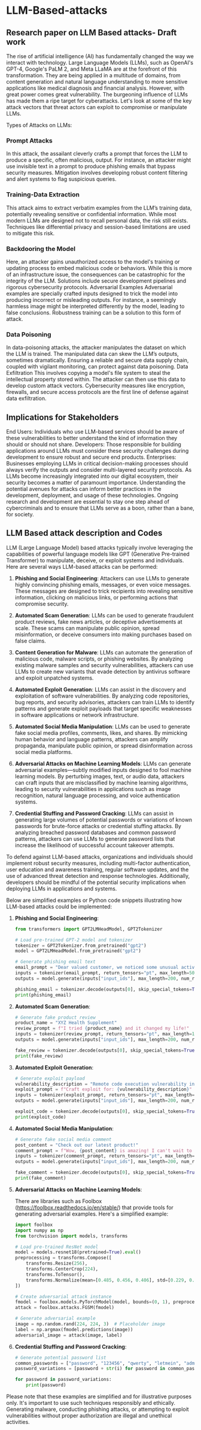 # LLM-Based-attacks
## Research paper on LLM Based attacks- Draft work

The rise of artificial intelligence (AI) has fundamentally changed the way we interact with technology. Large Language Models (LLMs), such as OpenAI's GPT-4, Google's PaLM 2, and Meta LLaMA are at the forefront of this transformation. They are being applied in a multitude of domains, from content generation and natural language understanding to more sensitive applications like medical diagnosis and financial analysis. However, with great power comes great vulnerability. The burgeoning influence of LLMs has made them a ripe target for cyberattacks.
Let's look at some of the key attack vectors that threat actors can exploit to compromise or manipulate LLMs.

Types of Attacks on LLMs: 
### Prompt Attacks
In this attack, the assailant cleverly crafts a prompt that forces the LLM to produce a specific, often malicious, output. For instance, an attacker might use invisible text in a prompt to produce phishing emails that bypass security measures. Mitigation involves developing robust content filtering and alert systems to flag suspicious queries.

### Training-Data Extraction
This attack aims to extract verbatim examples from the LLM’s training data, potentially revealing sensitive or confidential information. While most modern LLMs are designed not to recall personal data, the risk still exists. Techniques like differential privacy and session-based limitations are used to mitigate this risk.

### Backdooring the Model
Here, an attacker gains unauthorized access to the model's training or updating process to embed malicious code or behaviors. While this is more of an infrastructure issue, the consequences can be catastrophic for the integrity of the LLM. Solutions include secure development pipelines and rigorous cybersecurity protocols.
Adversarial Examples
Adversarial examples are specially crafted inputs designed to trick the model into producing incorrect or misleading outputs. For instance, a seemingly harmless image might be interpreted differently by the model, leading to false conclusions. Robustness training can be a solution to this form of attack.

### Data Poisoning
In data-poisoning attacks, the attacker manipulates the dataset on which the LLM is trained. The manipulated data can skew the LLM’s outputs, sometimes dramatically. Ensuring a reliable and secure data supply chain, coupled with vigilant monitoring, can protect against data poisoning.
Data Exfiltration
This involves copying a model's file system to steal the intellectual property stored within. The attacker can then use this data to develop custom attack vectors. Cybersecurity measures like encryption, firewalls, and secure access protocols are the first line of defense against data exfiltration.

## Implications for Stakeholders
End Users: Individuals who use LLM-based services should be aware of these vulnerabilities to better understand the kind of information they should or should not share.
Developers: Those responsible for building applications around LLMs must consider these security challenges during development to ensure robust and secure end products.
Enterprises: Businesses employing LLMs in critical decision-making processes should always verify the outputs and consider multi-layered security protocols.
As LLMs become increasingly integrated into our digital ecosystem, their security becomes a matter of paramount importance. 
Understanding the potential avenues for attacks can inform better practices in the development, deployment, and usage of these technologies. Ongoing research and development are essential to stay one step ahead of cybercriminals and to ensure that LLMs serve as a boon, rather than a bane, for society.


## LLM Based attack description and Codes
LLM (Large Language Model) based attacks typically involve leveraging the capabilities of powerful language models like GPT (Generative Pre-trained Transformer) to manipulate, deceive, or exploit systems and individuals. Here are several ways LLM-based attacks can be performed:

1. **Phishing and Social Engineering**: Attackers can use LLMs to generate highly convincing phishing emails, messages, or even voice messages. These messages are designed to trick recipients into revealing sensitive information, clicking on malicious links, or performing actions that compromise security.

2. **Automated Scam Generation**: LLMs can be used to generate fraudulent product reviews, fake news articles, or deceptive advertisements at scale. These scams can manipulate public opinion, spread misinformation, or deceive consumers into making purchases based on false claims.

3. **Content Generation for Malware**: LLMs can automate the generation of malicious code, malware scripts, or phishing websites. By analyzing existing malware samples and security vulnerabilities, attackers can use LLMs to create new variants that evade detection by antivirus software and exploit unpatched systems.

4. **Automated Exploit Generation**: LLMs can assist in the discovery and exploitation of software vulnerabilities. By analyzing code repositories, bug reports, and security advisories, attackers can train LLMs to identify patterns and generate exploit payloads that target specific weaknesses in software applications or network infrastructure.

5. **Automated Social Media Manipulation**: LLMs can be used to generate fake social media profiles, comments, likes, and shares. By mimicking human behavior and language patterns, attackers can amplify propaganda, manipulate public opinion, or spread disinformation across social media platforms.

6. **Adversarial Attacks on Machine Learning Models**: LLMs can generate adversarial examples—subtly modified inputs designed to fool machine learning models. By perturbing images, text, or audio data, attackers can craft inputs that are misclassified by machine learning algorithms, leading to security vulnerabilities in applications such as image recognition, natural language processing, and voice authentication systems.

7. **Credential Stuffing and Password Cracking**: LLMs can assist in generating large volumes of potential passwords or variations of known passwords for brute-force attacks or credential stuffing attacks. By analyzing breached password databases and common password patterns, attackers can use LLMs to generate password lists that increase the likelihood of successful account takeover attempts.

To defend against LLM-based attacks, organizations and individuals should implement robust security measures, including multi-factor authentication, user education and awareness training, regular software updates, and the use of advanced threat detection and response technologies. Additionally, developers should be mindful of the potential security implications when deploying LLMs in applications and systems.


Below are simplified examples or Python code snippets illustrating how LLM-based attacks could be implemented:

1. **Phishing and Social Engineering**:
   
   ```python
   from transformers import GPT2LMHeadModel, GPT2Tokenizer

   # Load pre-trained GPT-2 model and tokenizer
   tokenizer = GPT2Tokenizer.from_pretrained("gpt2")
   model = GPT2LMHeadModel.from_pretrained("gpt2")

   # Generate phishing email text
   email_prompt = "Dear valued customer, we noticed some unusual activity on your account..."
   inputs = tokenizer(email_prompt, return_tensors="pt", max_length=50, truncation=True)
   outputs = model.generate(inputs["input_ids"], max_length=200, num_return_sequences=1)

   phishing_email = tokenizer.decode(outputs[0], skip_special_tokens=True)
   print(phishing_email)
   ```

2. **Automated Scam Generation**:

   ```python
   # Generate fake product review
   product_name = "XYZ Health Supplement"
   review_prompt = f"I tried {product_name} and it changed my life!"
   inputs = tokenizer(review_prompt, return_tensors="pt", max_length=100, truncation=True)
   outputs = model.generate(inputs["input_ids"], max_length=200, num_return_sequences=1)

   fake_review = tokenizer.decode(outputs[0], skip_special_tokens=True)
   print(fake_review)
   ```


3. **Automated Exploit Generation**:

   ```python
   # Generate exploit payload
   vulnerability_description = "Remote code execution vulnerability in WebApp XYZ."
   exploit_prompt = f"Craft exploit for: {vulnerability_description}"
   inputs = tokenizer(exploit_prompt, return_tensors="pt", max_length=100, truncation=True)
   outputs = model.generate(inputs["input_ids"], max_length=200, num_return_sequences=1)

   exploit_code = tokenizer.decode(outputs[0], skip_special_tokens=True)
   print(exploit_code)
   ```

4. **Automated Social Media Manipulation**:

   ```python
   # Generate fake social media comment
   post_content = "Check out our latest product!"
   comment_prompt = f"Wow, {post_content} is amazing! I can't wait to try it."
   inputs = tokenizer(comment_prompt, return_tensors="pt", max_length=100, truncation=True)
   outputs = model.generate(inputs["input_ids"], max_length=200, num_return_sequences=1)

   fake_comment = tokenizer.decode(outputs[0], skip_special_tokens=True)
   print(fake_comment)
   ```

5. **Adversarial Attacks on Machine Learning Models**:

   There are libraries such as Foolbox (https://foolbox.readthedocs.io/en/stable/) that provide tools for generating adversarial examples. Here's a simplified example:

   ```python
   import foolbox
   import numpy as np
   from torchvision import models, transforms

   # Load pre-trained ResNet model
   model = models.resnet18(pretrained=True).eval()
   preprocessing = transforms.Compose([
       transforms.Resize(256),
       transforms.CenterCrop(224),
       transforms.ToTensor(),
       transforms.Normalize(mean=[0.485, 0.456, 0.406], std=[0.229, 0.224, 0.225]),
   ])

   # Create adversarial attack instance
   fmodel = foolbox.models.PyTorchModel(model, bounds=(0, 1), preprocessing=preprocessing)
   attack = foolbox.attacks.FGSM(fmodel)

   # Generate adversarial example
   image = np.random.rand(224, 224, 3)  # Placeholder image
   label = np.argmax(fmodel.predictions(image))
   adversarial_image = attack(image, label)
   ```

6. **Credential Stuffing and Password Cracking**:

   ```python
   # Generate potential password list
   common_passwords = ["password", "123456", "qwerty", "letmein", "admin", "abc123"]
   password_variations = [password + str(i) for password in common_passwords for i in range(1, 4)]

   for password in password_variations:
       print(password)
   ```

Please note that these examples are simplified and for illustrative purposes only. It's important to use such techniques responsibly and ethically. Generating malware, conducting phishing attacks, or attempting to exploit vulnerabilities without proper authorization are illegal and unethical activities.
